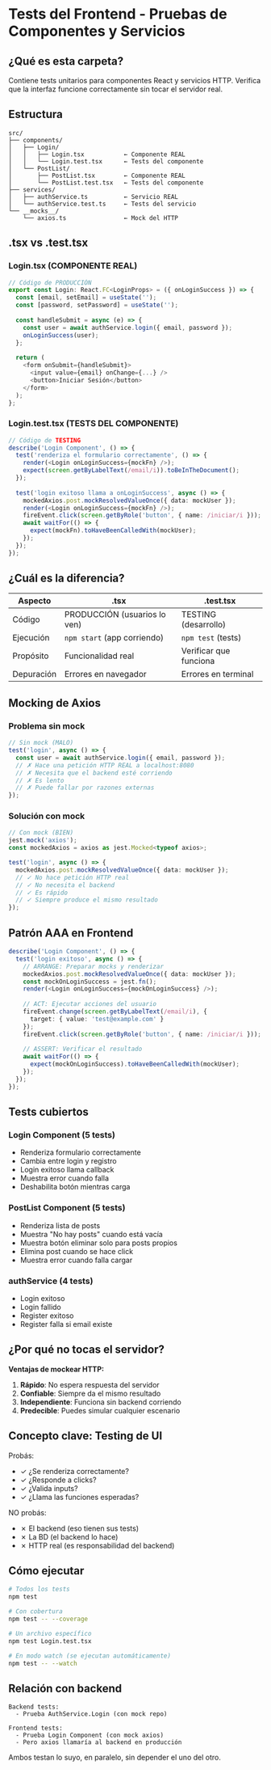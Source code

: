 # Tests del Frontend - Pruebas de Componentes y Servicios

## ¿Qué es esta carpeta?

Contiene tests unitarios para componentes React y servicios HTTP. Verifica que la interfaz funcione correctamente sin tocar el servidor real.

## Estructura

```
src/
├── components/
│   ├── Login/
│   │   ├── Login.tsx           ← Componente REAL
│   │   └── Login.test.tsx      ← Tests del componente
│   └── PostList/
│       ├── PostList.tsx        ← Componente REAL
│       └── PostList.test.tsx   ← Tests del componente
├── services/
│   ├── authService.ts          ← Servicio REAL
│   └── authService.test.ts     ← Tests del servicio
└── __mocks__/
    └── axios.ts                ← Mock del HTTP
```

## .tsx vs .test.tsx

### Login.tsx (COMPONENTE REAL)

```typescript
// Código de PRODUCCIÓN
export const Login: React.FC<LoginProps> = ({ onLoginSuccess }) => {
  const [email, setEmail] = useState('');
  const [password, setPassword] = useState('');
  
  const handleSubmit = async (e) => {
    const user = await authService.login({ email, password });
    onLoginSuccess(user);
  };
  
  return (
    <form onSubmit={handleSubmit}>
      <input value={email} onChange={...} />
      <button>Iniciar Sesión</button>
    </form>
  );
};
```

### Login.test.tsx (TESTS DEL COMPONENTE)

```typescript
// Código de TESTING
describe('Login Component', () => {
  test('renderiza el formulario correctamente', () => {
    render(<Login onLoginSuccess={mockFn} />);
    expect(screen.getByLabelText(/email/i)).toBeInTheDocument();
  });
  
  test('login exitoso llama a onLoginSuccess', async () => {
    mockedAxios.post.mockResolvedValueOnce({ data: mockUser });
    render(<Login onLoginSuccess={mockFn} />);
    fireEvent.click(screen.getByRole('button', { name: /iniciar/i }));
    await waitFor(() => {
      expect(mockFn).toHaveBeenCalledWith(mockUser);
    });
  });
});
```

## ¿Cuál es la diferencia?

| Aspecto | .tsx | .test.tsx |
|---------|------|-----------|
| Código | PRODUCCIÓN (usuarios lo ven) | TESTING (desarrollo) |
| Ejecución | `npm start` (app corriendo) | `npm test` (tests) |
| Propósito | Funcionalidad real | Verificar que funciona |
| Depuración | Errores en navegador | Errores en terminal |

## Mocking de Axios

### Problema sin mock

```typescript
// Sin mock (MALO)
test('login', async () => {
  const user = await authService.login({ email, password });
  // ✗ Hace una petición HTTP REAL a localhost:8080
  // ✗ Necesita que el backend esté corriendo
  // ✗ Es lento
  // ✗ Puede fallar por razones externas
});
```

### Solución con mock

```typescript
// Con mock (BIEN)
jest.mock('axios');
const mockedAxios = axios as jest.Mocked<typeof axios>;

test('login', async () => {
  mockedAxios.post.mockResolvedValueOnce({ data: mockUser });
  // ✓ No hace petición HTTP real
  // ✓ No necesita el backend
  // ✓ Es rápido
  // ✓ Siempre produce el mismo resultado
});
```

## Patrón AAA en Frontend

```typescript
describe('Login Component', () => {
  test('login exitoso', async () => {
    // ARRANGE: Preparar mocks y renderizar
    mockedAxios.post.mockResolvedValueOnce({ data: mockUser });
    const mockOnLoginSuccess = jest.fn();
    render(<Login onLoginSuccess={mockOnLoginSuccess} />);
    
    // ACT: Ejecutar acciones del usuario
    fireEvent.change(screen.getByLabelText(/email/i), {
      target: { value: 'test@example.com' }
    });
    fireEvent.click(screen.getByRole('button', { name: /iniciar/i }));
    
    // ASSERT: Verificar el resultado
    await waitFor(() => {
      expect(mockOnLoginSuccess).toHaveBeenCalledWith(mockUser);
    });
  });
});
```

## Tests cubiertos

### Login Component (5 tests)
- Renderiza formulario correctamente
- Cambia entre login y registro
- Login exitoso llama callback
- Muestra error cuando falla
- Deshabilita botón mientras carga

### PostList Component (5 tests)
- Renderiza lista de posts
- Muestra "No hay posts" cuando está vacía
- Muestra botón eliminar solo para posts propios
- Elimina post cuando se hace click
- Muestra error cuando falla cargar

### authService (4 tests)
- Login exitoso
- Login fallido
- Register exitoso
- Register falla si email existe

## ¿Por qué no tocas el servidor?

**Ventajas de mockear HTTP:**

1. **Rápido**: No espera respuesta del servidor
2. **Confiable**: Siempre da el mismo resultado
3. **Independiente**: Funciona sin backend corriendo
4. **Predecible**: Puedes simular cualquier escenario

## Concepto clave: Testing de UI

Probás:
- ✓ ¿Se renderiza correctamente?
- ✓ ¿Responde a clicks?
- ✓ ¿Valida inputs?
- ✓ ¿Llama las funciones esperadas?

NO probás:
- ✗ El backend (eso tienen sus tests)
- ✗ La BD (el backend lo hace)
- ✗ HTTP real (es responsabilidad del backend)

## Cómo ejecutar

```bash
# Todos los tests
npm test

# Con cobertura
npm test -- --coverage

# Un archivo específico
npm test Login.test.tsx

# En modo watch (se ejecutan automáticamente)
npm test -- --watch
```

## Relación con backend

```
Backend tests:
  - Prueba AuthService.Login (con mock repo)

Frontend tests:
  - Prueba Login Component (con mock axios)
  - Pero axios llamaría al backend en producción
```

Ambos testan lo suyo, en paralelo, sin depender el uno del otro.